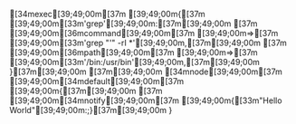 [34mexec[39;49;00m[37m [39;49;00m{[37m [39;49;00m[33m'grep'[39;49;00m:[37m[39;49;00m
[37m    [39;49;00m[36mcommand[39;49;00m[37m [39;49;00m=>[37m [39;49;00m[33m'grep "\'" -rI *'[39;49;00m,[37m[39;49;00m
[37m    [39;49;00m[36mpath[39;49;00m[37m    [39;49;00m=>[37m [39;49;00m[33m'/bin:/usr/bin'[39;49;00m,[37m[39;49;00m
}[37m[39;49;00m
[37m[39;49;00m
[34mnode[39;49;00m[37m [39;49;00m[34mdefault[39;49;00m[37m [39;49;00m{[37m[39;49;00m
[37m    [39;49;00m[34mnotify[39;49;00m[37m [39;49;00m{[33m"Hello World"[39;49;00m:;}[37m[39;49;00m
}
